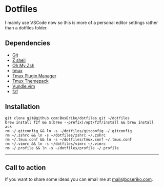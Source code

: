 # Dotfiles

I mainly use VSCode now so this is more of a personal editor settings rather than a dotfiles folder.

## Dependencies
- [Git](https://git-scm.com)
- [Z shell](https://github.com/robbyrussell/oh-my-zsh/wiki/Installing-ZSH)
- [Oh My Zsh](https://github.com/robbyrussell/oh-my-zsh)
- [tmux](https://github.com/tmux/tmux/wiki)
- [Tmux Plugin Manager](https://github.com/tmux-plugins/tpm)
- [Tmux Themepack](https://github.com/jimeh/tmux-themepack)
- [Vundle.vim](https://github.com/VundleVim/Vundle.vim)
- [fzf](https://github.com/junegunn/fzf)

## Installation

    git clone git@github.com:BosEriko/dotfiles.git ~/dotfiles
    brew install fzf && $(brew --prefix)/opt/fzf/install && brew install ack
    rm ~/.gitconfig && ln -s ~/dotfiles/gitconfig ~/.gitconfig
    rm ~/.zshrc && ln -s ~/dotfiles/zshrc ~/.zshrc
    rm ~/.tmux.conf && ln -s ~/dotfiles/tmux.conf ~/.tmux.conf
    rm ~/.vimrc && ln -s ~/dotfiles/vimrc ~/.vimrc
    rm ~/.profile && ln -s ~/dotfiles/profile ~/.profile

------

## Call to action
If you want to share some ideas you can email me at mail@boseriko.com.
